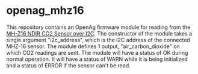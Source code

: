 openag\_mhz16
=============

This repository contains an OpenAg firmware module for reading from the [MH-Z16
NDIR CO2 Sensor over
I2C](http://sandboxelectronics.com/?product=mh-z16-ndir-co2-sensor-with-i2cuart-5v3-3v-interface-for-arduinoraspeberry-pi).
The constructor of the module takes a single argument "i2c\_address", which is
the I2C address of the connected MHZ-16 sensor.  The module defines 1 output,
"air\_carbon\_dioxide" on which CO2 readings are sent. The module will have a
status of OK during normal operation. It will have a status of WARN while it is
being initialized and a status of ERROR if the sensor can't be read.
